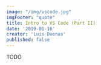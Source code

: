 ```yaml
---
image: "/img/vscode.jpg"
imgFooter: "quote"
title: Intro to VS Code (Part II)
date: '2019-01-16'
creator: 'Luis Duenas'
published: false
---
```


TODO